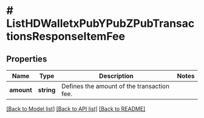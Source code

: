 # # ListHDWalletxPubYPubZPubTransactionsResponseItemFee

## Properties

Name | Type | Description | Notes
------------ | ------------- | ------------- | -------------
**amount** | **string** | Defines the amount of the transaction fee. |

[[Back to Model list]](../../README.md#models) [[Back to API list]](../../README.md#endpoints) [[Back to README]](../../README.md)
